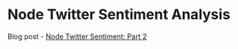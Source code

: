 # Node Twitter Sentiment Analysis 

Blog post - [Node Twitter Sentiment: Part 2](http://mherman.org/blog/2014/02/19/node-twitter-sentiment/#.UyiDUa1dVSQ)
